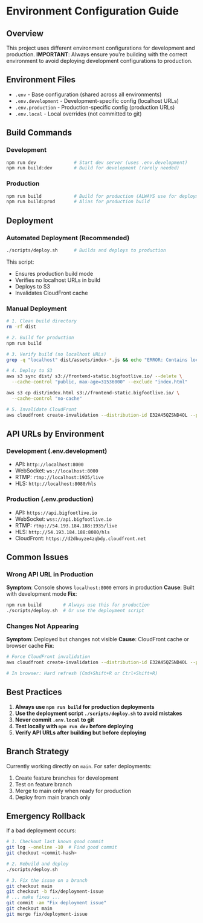 # Environment Configuration Guide

## Overview
This project uses different environment configurations for development and production. 
**IMPORTANT**: Always ensure you're building with the correct environment to avoid deploying development configurations to production.

## Environment Files
- `.env` - Base configuration (shared across all environments)
- `.env.development` - Development-specific config (localhost URLs)
- `.env.production` - Production-specific config (production URLs)
- `.env.local` - Local overrides (not committed to git)

## Build Commands

### Development
```bash
npm run dev              # Start dev server (uses .env.development)
npm run build:dev        # Build for development (rarely needed)
```

### Production
```bash
npm run build            # Build for production (ALWAYS use for deployments)
npm run build:prod       # Alias for production build
```

## Deployment

### Automated Deployment (Recommended)
```bash
./scripts/deploy.sh      # Builds and deploys to production
```

This script:
- Ensures production build mode
- Verifies no localhost URLs in build
- Deploys to S3
- Invalidates CloudFront cache

### Manual Deployment
```bash
# 1. Clean build directory
rm -rf dist

# 2. Build for production
npm run build

# 3. Verify build (no localhost URLs)
grep -q "localhost" dist/assets/index-*.js && echo "ERROR: Contains localhost!" || echo "OK"

# 4. Deploy to S3
aws s3 sync dist/ s3://frontend-static.bigfootlive.io/ --delete \
  --cache-control "public, max-age=31536000" --exclude "index.html"

aws s3 cp dist/index.html s3://frontend-static.bigfootlive.io/ \
  --cache-control "no-cache"

# 5. Invalidate CloudFront
aws cloudfront create-invalidation --distribution-id E32A45QZSND4OL --paths "/*"
```

## API URLs by Environment

### Development (.env.development)
- API: `http://localhost:8000`
- WebSocket: `ws://localhost:8000`
- RTMP: `rtmp://localhost:1935/live`
- HLS: `http://localhost:8080/hls`

### Production (.env.production)
- API: `https://api.bigfootlive.io`
- WebSocket: `wss://api.bigfootlive.io`
- RTMP: `rtmp://54.193.184.188:1935/live`
- HLS: `http://54.193.184.188:8080/hls`
- CloudFront: `https://d2dbuyze4zqbdy.cloudfront.net`

## Common Issues

### Wrong API URL in Production
**Symptom**: Console shows `localhost:8000` errors in production
**Cause**: Built with development mode
**Fix**: 
```bash
npm run build        # Always use this for production
./scripts/deploy.sh  # Or use the deployment script
```

### Changes Not Appearing
**Symptom**: Deployed but changes not visible
**Cause**: CloudFront cache or browser cache
**Fix**:
```bash
# Force CloudFront invalidation
aws cloudfront create-invalidation --distribution-id E32A45QZSND4OL --paths "/*"

# In browser: Hard refresh (Cmd+Shift+R or Ctrl+Shift+R)
```

## Best Practices

1. **Always use `npm run build` for production deployments**
2. **Use the deployment script `./scripts/deploy.sh` to avoid mistakes**
3. **Never commit `.env.local` to git**
4. **Test locally with `npm run dev` before deploying**
5. **Verify API URLs after building but before deploying**

## Branch Strategy

Currently working directly on `main`. For safer deployments:

1. Create feature branches for development
2. Test on feature branch
3. Merge to main only when ready for production
4. Deploy from main branch only

## Emergency Rollback

If a bad deployment occurs:
```bash
# 1. Checkout last known good commit
git log --oneline -10  # Find good commit
git checkout <commit-hash>

# 2. Rebuild and deploy
./scripts/deploy.sh

# 3. Fix the issue on a branch
git checkout main
git checkout -b fix/deployment-issue
# ... make fixes ...
git commit -am "Fix deployment issue"
git checkout main
git merge fix/deployment-issue
```